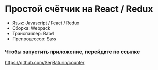 # Простой счётчик на React / Redux

* Язык: Javascript / React / Redux
* Сборка: Webpack
* Транспайлер: Babel
* Препроцессор: Sass

### Чтобы запустить приложение, перейдите по ссылке
https://github.com/SerjBaturin/counter